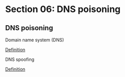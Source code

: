 # Section 06: DNS poisoning

## DNS poisoning
Domain name system (DNS)

[Definition](../definitions/definitions_D.md#domain-name-system)

DNS spoofing

[Definition](../definitions/definitions_D.md#domain-name-system-spoofing)
